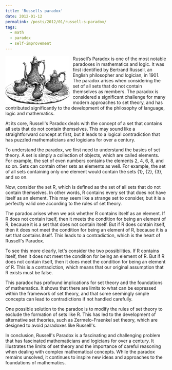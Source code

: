 ```yaml
---
title: 'Russells paradox'
date: 2012-01-12
permalink: /posts/2012/01/russell-s-paradox/
tags:
  - math
  - paradox
  - self-improvement
---
```


<img width="200" alt="tea set" src="/images/posts/russell-s-paradox.png" style="float: left; margin-right: 10px;" /> Russell’s Paradox is one of the most notable paradoxes in mathematics and logic. It was first identified by Bertrand Russell, an English philosopher and logician, in 1901. The paradox arises when considering the set of all sets that do not contain themselves as members. The paradox is considered a significant challenge for many modern approaches to set theory, and has contributed significantly to the development of the philosophy of language, logic and mathematics. 

At its core, Russell's Paradox deals with the concept of a set that contains all sets that do not contain themselves. This may sound like a straightforward concept at first, but it leads to a logical contradiction that has puzzled mathematicians and logicians for over a century.

To understand the paradox, we first need to understand the basics of set theory. A set is simply a collection of objects, which are called elements. For example, the set of even numbers contains the elements 2, 4, 6, 8, and so on. Sets can contain other sets as elements as well. For example, the set of all sets containing only one element would contain the sets {1}, {2}, {3}, and so on.

Now, consider the set R, which is defined as the set of all sets that do not contain themselves. In other words, R contains every set that does not have itself as an element. This may seem like a strange set to consider, but it is a perfectly valid one according to the rules of set theory.

The paradox arises when we ask whether R contains itself as an element. If R does not contain itself, then it meets the condition for being an element of R, because it is a set that does not contain itself. But if R does contain itself, then it does not meet the condition for being an element of R, because it is a set that contains itself. This leads to a contradiction, which is the heart of Russell's Paradox.

To see this more clearly, let's consider the two possibilities. If R contains itself, then it does not meet the condition for being an element of R. But if R does not contain itself, then it does meet the condition for being an element of R. This is a contradiction, which means that our original assumption that R exists must be false.

This paradox has profound implications for set theory and the foundations of mathematics. It shows that there are limits to what can be expressed within the framework of set theory, and that some seemingly simple concepts can lead to contradictions if not handled carefully.

One possible solution to the paradox is to modify the rules of set theory to exclude the formation of sets like R. This has led to the development of alternative set theories, such as Zermelo-Fraenkel set theory, which are designed to avoid paradoxes like Russell's.

In conclusion, Russell's Paradox is a fascinating and challenging problem that has fascinated mathematicians and logicians for over a century. It illustrates the limits of set theory and the importance of careful reasoning when dealing with complex mathematical concepts. While the paradox remains unsolved, it continues to inspire new ideas and approaches to the foundations of mathematics.
